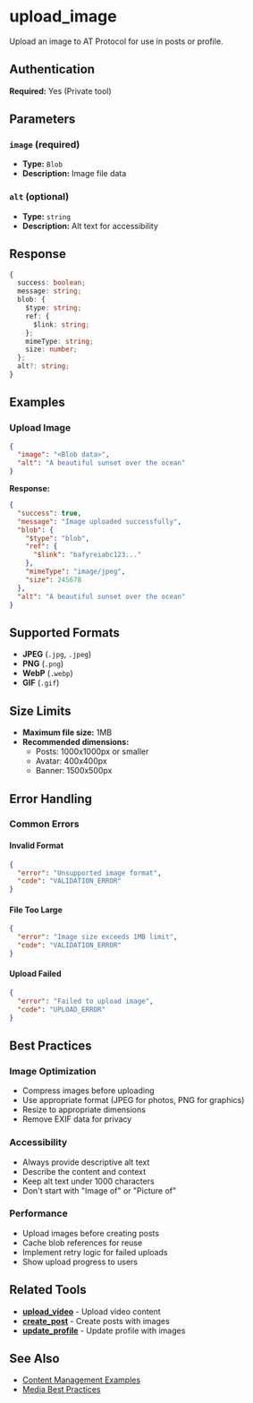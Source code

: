 # upload_image

Upload an image to AT Protocol for use in posts or profile.

## Authentication

**Required:** Yes (Private tool)

## Parameters

### `image` (required)
- **Type:** `Blob`
- **Description:** Image file data

### `alt` (optional)
- **Type:** `string`
- **Description:** Alt text for accessibility

## Response

```typescript
{
  success: boolean;
  message: string;
  blob: {
    $type: string;
    ref: {
      $link: string;
    };
    mimeType: string;
    size: number;
  };
  alt?: string;
}
```

## Examples

### Upload Image

```json
{
  "image": "<Blob data>",
  "alt": "A beautiful sunset over the ocean"
}
```

**Response:**
```json
{
  "success": true,
  "message": "Image uploaded successfully",
  "blob": {
    "$type": "blob",
    "ref": {
      "$link": "bafyreiabc123..."
    },
    "mimeType": "image/jpeg",
    "size": 245678
  },
  "alt": "A beautiful sunset over the ocean"
}
```

## Supported Formats

- **JPEG** (`.jpg`, `.jpeg`)
- **PNG** (`.png`)
- **WebP** (`.webp`)
- **GIF** (`.gif`)

## Size Limits

- **Maximum file size:** 1MB
- **Recommended dimensions:** 
  - Posts: 1000x1000px or smaller
  - Avatar: 400x400px
  - Banner: 1500x500px

## Error Handling

### Common Errors

#### Invalid Format
```json
{
  "error": "Unsupported image format",
  "code": "VALIDATION_ERROR"
}
```

#### File Too Large
```json
{
  "error": "Image size exceeds 1MB limit",
  "code": "VALIDATION_ERROR"
}
```

#### Upload Failed
```json
{
  "error": "Failed to upload image",
  "code": "UPLOAD_ERROR"
}
```

## Best Practices

### Image Optimization
- Compress images before uploading
- Use appropriate format (JPEG for photos, PNG for graphics)
- Resize to appropriate dimensions
- Remove EXIF data for privacy

### Accessibility
- Always provide descriptive alt text
- Describe the content and context
- Keep alt text under 1000 characters
- Don't start with "Image of" or "Picture of"

### Performance
- Upload images before creating posts
- Cache blob references for reuse
- Implement retry logic for failed uploads
- Show upload progress to users

## Related Tools

- **[upload_video](./upload-video.md)** - Upload video content
- **[create_post](./create-post.md)** - Create posts with images
- **[update_profile](./update-profile.md)** - Update profile with images

## See Also

- [Content Management Examples](../../examples/content-management.md)
- [Media Best Practices](../../guide/tools-resources.md#media)

